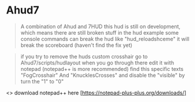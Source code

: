 # Ahud7
> A combination of Ahud and 7HUD
> this hud is still on development, which means there are still broken stuff in the hud
> example some console commands can break the hud like "hud_reloadshceme" it will break the scoreboard (haven't find the fix yet)

> if you try to remove the huds custom crosshair go to Ahud7/scripts/hudlayout when you go through there edit it with notepad (notepad++ is more recommended)
> find this specific texts "FogCrosshair" And "KnucklesCrosses" and disable the "visible" by turn the "1" to "0"

<> download notepad++ here [https://notepad-plus-plus.org/downloads/]
